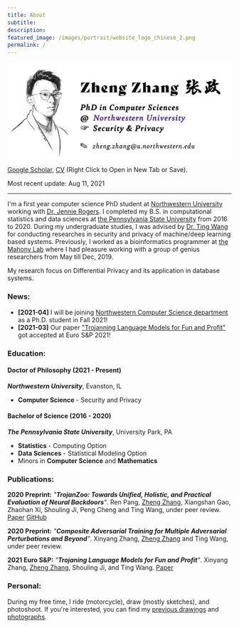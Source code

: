 ```yaml
---
title: About
subtitle: 
description:
featured_image: /images/portrait/website_logo_chinese_2.png
permalink: / 
---
```


<img src="/images/about/banner_zheng.png" alt="drawing" width="800"/>
<!-- ![](images/about/banner_zheng.png) -->

<!-- ![](images/about/nu-email.png){: .align-left height="40%" width="40%"} -->
<!-- * zhengzhangedu@gmail.com (preferred) -->

<!-- <a href="documents/zheng_zhang_cv.pdf" download class="button">Curriculum Vitae</a> &nbsp; Most recent update: Oct 29, 2019 -->
[Google Scholar](https://scholar.google.com/citations?user=oSfFnawAAAAJ&hl=en&authuser=1),  [CV](documents/zheng_zhang_cv.pdf) (Right Click to Open in New Tab or Save).

Most recent update: Aug 11, 2021

---

I'm a first year computer science PhD student at [Northwestern University](https://www.mccormick.northwestern.edu/computer-science/) working with [Dr. Jennie Rogers](http://users.eecs.northwestern.edu/~jennie/). I completed my B.S. in computational statistics and data sciences at [the Pennsylvania State University](https://www.psu.edu/) from 2016 to 2020. During my undergraduate studies, I was advised by [Dr. Ting Wang](https://www.alpslab.ai/) for conducting researches in security and privacy of machine/deep learning based systems. Previously, I worked as a bioinformatics programmer at [the Mahony Lab](http://mahonylab.org/) where I had pleasure working with a group of genius researchers from May till Dec, 2019.  

<!-- My research focus on deep learning security & privacy, more specifically the backdoor attack and defense in deep learning based systems. My other interests are social computing, differential privacy as well as its applications.  -->
My research focus on Differential Privacy and its application in database systems. 

### News: 

* **[2021-04]** I will be joining [Northwestern Computer Science department](https://www.mccormick.northwestern.edu/computer-science/) as a Ph.D. student in Fall 2021! 
* **[2021-03]** Our paper ["Trojanning Language Models for Fun and Profit"](https://arxiv.org/abs/2008.00312) got accepted at Euro S&P 2021! 

### Education: 

#### Doctor of Philosophy (2021 - Present)
***Northwestern University***, Evanston, IL
* **Computer Science** - Security and Privacy

#### Bachelor of Science (2016 - 2020)
<!-- <img src="images/about/psu-logo-pennstate.png" class="align-left" width="200"/>  -->

<!-- ![](images/about/psu-logo-pennstate.png){: .align-left; height="25%" width="25%"} -->

***The Pennsylvania State University***, University Park, PA 

<!-- ![](images/about/psu-logo-pennstate.png){: .align-left; height="25%" width="25%"} -->

* **Statistics** - Computing Option
* **Data Sciences** - Statistical Modeling Option
* Minors in **Computer Science** and **Mathematics**

### Publications: 

**2020 Preprint:** *"**TrojanZoo: Towards Unified, Holistic, and Practical Evaluation of Neural Backdoors**"*. Ren Pang, <ins>Zheng Zhang</ins>, Xiangshan Gao, Zhaohan Xi, Shouling Ji, Peng Cheng and Ting Wang, under peer review. [Paper](https://arxiv.org/abs/2012.09302) [GitHub](https://github.com/ain-soph/trojanzoo)

**2020 Preprint:** *"**Composite Adversarial Training for Multiple Adversarial Perturbations and Beyond**"*. Xinyang Zhang, <ins>Zheng Zhang</ins> and Ting Wang, under peer review. 

**2021 Euro S&P:** *"**Trojaning Language Models for Fun and Profit**"*. Xinyang Zhang, <ins>Zheng Zhang</ins>, Shouling Ji, and Ting Wang. [Paper](https://arxiv.org/abs/2008.00312)

### Personal: 

During my free time, I ride (motorcycle), draw (mostly sketches), and photoshoot. If you're interested, you can find my [previous drawings](arts) and [photographs](photographs).


<!-- ### Research Experience: 

**Undergraduate Researcher** at *the Mahony Lab*. &nbsp; May 2019 - Present  
Advisor: Dr. Shaun Mahony

* Participated in the ENCODE Imputation Challenge for imputing missing genomes. 
* We are currently developing a computational method which integrates teh XGBoost and IDEAS Epigenome Annotation System for imputing the biochemical data associated with functinoal genome elements. 

### Professional Experience: 

**Entry Analyst Intern** at *Beijing JAYA Technology co., Ltd. Jun 2017 - Sep 2017

* Crawled and collected the public-available financial data published on over five companies' annual report. 
* Visualized and analyzed the data extensively using R and Python. 

### Achievements: 

* Runner Up of AccuWeather's Challenge during HackPSU 2018. 
* Finalist and Best Visualization Award of DataFest 2019 held by American Statistical Association. 
* Dean's List - 2017, 2018, 2019 -->
